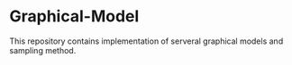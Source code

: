 # Graphical-Model

This repository contains implementation of serveral graphical models and sampling method.
